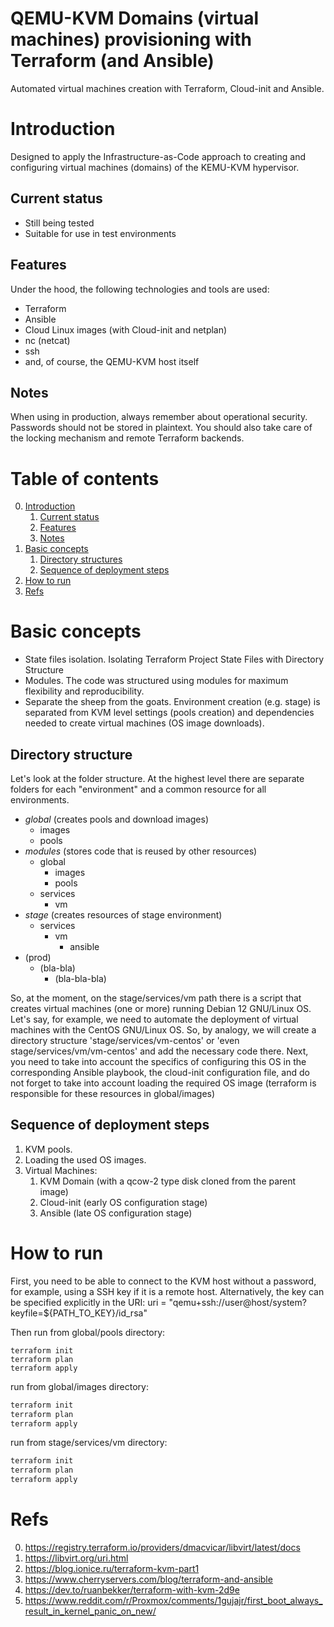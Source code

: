 # QEMU-KVM Domains (virtual machines) provisioning with Terraform (and Ansible)
Automated virtual machines creation with Terraform, Cloud-init and Ansible.

# Introduction
Designed to apply the Infrastructure-as-Code approach to creating and configuring virtual machines (domains) of the KEMU-KVM hypervisor.
## Current status
- Still being tested
- Suitable for use in test environments
## Features
Under the hood, the following technologies and tools are used:
* Terraform
* Ansible
* Cloud Linux images (with Cloud-init and netplan)
* nc (netcat)
* ssh
* and, of course, the QEMU-KVM host itself
## Notes
When using in production, always remember about operational security. Passwords should not be stored in plaintext. You should also take care of the locking mechanism and remote Terraform backends.
# Table of contents
0. [Introduction](#introduction)
    1. [Current status](#current-status)
    2. [Features](#features)
    3. [Notes](#notes)
1. [Basic concepts](#basic-concepts)
    1. [Directory structures](#directory-structure)
    2. [Sequence of deployment steps](#sequence-of-deployment-steps)
2. [How to run](#how-to-run)
3. [Refs](#refs)
# Basic concepts
* State files isolation. Isolating Terraform Project State Files with Directory Structure
* Modules. The code was structured using modules for maximum flexibility and reproducibility.
* Separate the sheep from the goats. Environment creation (e.g. stage) is separated from KVM level settings (pools creation) and dependencies needed to create virtual machines (OS image downloads).
## Directory structure
Let's look at the folder structure.
At the highest level there are separate folders for each "environment" and a common resource for all environments.
* *global* (creates pools and download images)
  * images
  * pools
* *modules* (stores code that is reused by other resources)
  * global
    * images
    * pools
  * services
    * vm
* *stage* (creates resources of stage environment)
  * services
    * vm
      * ansible
* (prod)
  * (bla-bla)
    * (bla-bla-bla)

So, at the moment, on the stage/services/vm path there is a script that creates virtual machines (one or more) running Debian 12 GNU/Linux OS.
Let's say, for example, we need to automate the deployment of virtual machines with the CentOS GNU/Linux OS. So, by analogy, we will create a directory structure 'stage/services/vm-centos' or 'even stage/services/vm/vm-centos' and add the necessary code there. Next, you need to take into account the specifics of configuring this OS in the corresponding Ansible playbook, the cloud-init configuration file, and do not forget to take into account loading the required OS image (terraform is responsible for these resources in global/images)
## Sequence of deployment steps
1. KVM pools.
2. Loading the used OS images.
3. Virtual Machines:
   1. KVM Domain (with a qcow-2 type disk cloned from the parent image)
   2. Cloud-init (early OS configuration stage)
   3. Ansible (late OS configuration stage)
# How to run
First, you need to be able to connect to the KVM host without a password, for example, using a SSH key if it is a remote host.
Alternatively, the key can be specified explicitly in the URI:
uri = "qemu+ssh://user@host/system?keyfile=${PATH_TO_KEY}/id_rsa"

Then run from global/pools directory:
```shell
terraform init
terraform plan
terraform apply
```
run from global/images directory:
```bash
terraform init
terraform plan
terraform apply
```
run from stage/services/vm directory:
```bash
terraform init
terraform plan
terraform apply
```
# Refs
0. https://registry.terraform.io/providers/dmacvicar/libvirt/latest/docs
1. https://libvirt.org/uri.html
2. https://blog.ionice.ru/terraform-kvm-part1
3. https://www.cherryservers.com/blog/terraform-and-ansible
4. https://dev.to/ruanbekker/terraform-with-kvm-2d9e
5. https://www.reddit.com/r/Proxmox/comments/1gujajr/first_boot_always_result_in_kernel_panic_on_new/
